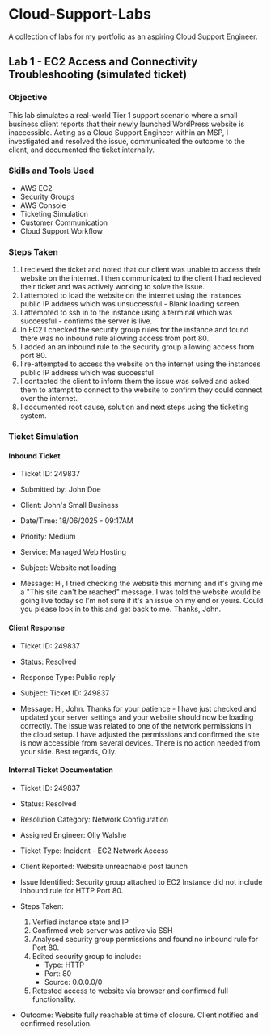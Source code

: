 # Cloud-Support-Labs
A collection of labs for my portfolio as an aspiring Cloud Support Engineer.
## Lab 1 - EC2 Access and Connectivity Troubleshooting (simulated ticket)
### Objective
This lab simulates a real-world Tier 1 support scenario where a small business client reports that their newly launched WordPress website is inaccessible. Acting as a Cloud Support Engineer within an MSP, I investigated and resolved the issue, communicated the outcome to the client, and documented the ticket internally.
### Skills and Tools Used
- AWS EC2
- Security Groups
- AWS Console
- Ticketing Simulation
- Customer Communication
- Cloud Support Workflow

### Steps Taken

1. I recieved the ticket and noted that our client was unable to access their website on the internet. I then communicated to the client I had recieved their ticket and was actively working to solve the issue.
2. I attempted to load the website on the internet using the instances public IP address which was unsuccessful - Blank loading screen.
3. I attempted to ssh in to the instance using a terminal which was successful - confirms the server is live.
4. In EC2 I checked the security group rules for the instance and found there was no inbound rule allowing access from port 80.
5. I added an an inbound rule to the security group allowing access from port 80.
6. I re-attempted to access the website on the internet using the instances public IP address which was successful
7. I contacted the client to inform them the issue was solved and asked them to attempt to connect to the website to confirm they could connect over the internet.
8. I documented root cause, solution and next steps using the ticketing system.

### Ticket Simulation
#### Inbound Ticket
- Ticket ID: 249837
- Submitted by: John Doe
- Client: John's Small Business
- Date/Time: 18/06/2025 - 09:17AM
- Priority: Medium
- Service: Managed Web Hosting

- Subject: Website not loading
- Message: Hi, I tried checking the website this morning and it's giving me a "This site can't be reached" message. I was told the website would be going live today so I'm not sure if it's an issue on my end or yours. Could you please look in to this and get back to me. Thanks, John.

#### Client Response
- Ticket ID: 249837
- Status: Resolved
- Response Type: Public reply

- Subject: Ticket ID: 249837
- Message: Hi, John. Thanks for your patience - I have just checked and updated your server settings and your website should now be loading correctly. The issue was related to one of the network permissions in the cloud setup. I have adjusted the permissions and confirmed the site is now accessible from several devices. There is no action needed from your side. Best regards, Olly.

#### Internal Ticket Documentation
- Ticket ID: 249837
- Status: Resolved
- Resolution Category: Network Configuration
- Assigned Engineer: Olly Walshe
- Ticket Type: Incident - EC2 Network Access

- Client Reported: Website unreachable post launch
- Issue Identified: Security group attached to EC2 Instance did not include inbound rule for HTTP Port 80.
- Steps Taken:
  1. Verfied instance state and IP
  2. Confirmed web server was active via SSH
  3. Analysed security group permissions and found no inbound rule for Port 80.
  4. Edited security group to include:
     - Type: HTTP
     - Port: 80
     - Source: 0.0.0.0/0
  5. Retested access to website via browser and confirmed full functionality.
- Outcome: Website fully reachable at time of closure. Client notified and confirmed resolution.
